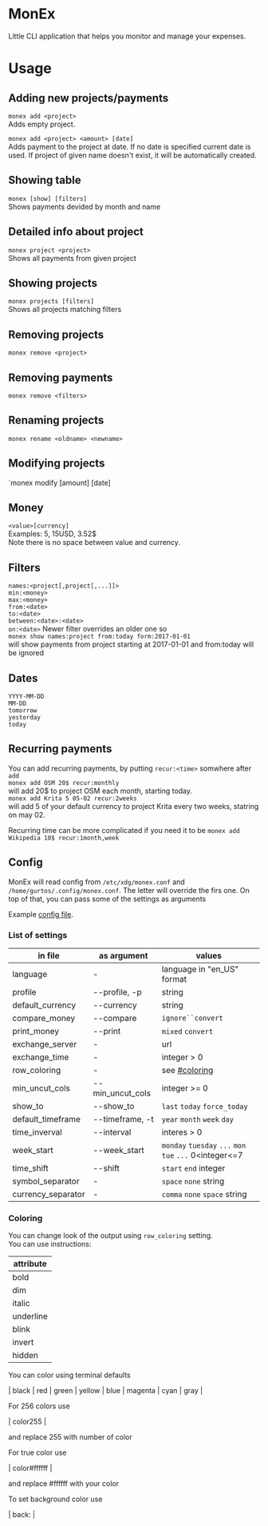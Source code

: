 # MonEx

Little CLI application that helps you monitor and manage your expenses.

# Usage
## Adding new projects/payments
`monex add <project>`  
Adds empty project.

`monex add <project> <amount> [date]`  
Adds payment to the project at date. If no date is specified current date is used. If project of given name doesn't exist, it will be automatically created. 

## Showing table
`monex [show] [filters]`  
Shows payments devided by month and name

## Detailed info about project
`monex project <project>`  
Shows all payments from given project

## Showing projects
`monex projects [filters]`  
Shows all projects matching filters

## Removing projects
`monex remove <project>`

## Removing payments
`monex remove <filters>`

## Renaming projects
`monex rename <oldname> <newname>`

## Modifying projects
`monex modify <filters> [amount] [date]

## Money
`<value>[currency]`  
Examples: 5, 15USD, 3.52$  
Note there is no space between value and currency.

## Filters
`names:<project[,project[,...]]>`  
`min:<money>`  
`max:<money>`  
`from:<date>`  
`to:<date>`  
`between:<date>:<date>`  
`on:<date>`
Newer filter overrides an older one so  
`monex show names:project from:today form:2017-01-01`  
will show payments from project starting at 2017-01-01 and from:today will be ignored

## Dates
`YYYY-MM-DD`  
`MM-DD`  
`tomorrow`  
`yesterday`  
`today`

## Recurring payments
You can add recurring payments, by putting `recur:<time>` somwhere after `add`  
`monex add OSM 20$ recur:monthly`  
will add 20$ to project OSM each month, starting today.  
`monex add Krita 5 05-02 recur:2weeks`  
will add 5 of your default currency to project Krita every two weeks, statring on may 02.  

Recurring time can be more complicated if you need it to be
`monex add Wikipedia 10$ recur:1month,week`

## Config
MonEx will read config from `/etc/xdg/monex.conf` and `/home/gurtos/.config/monex.conf`. The letter will override the firs one. On top of that, you can pass some of the settings as arguments

Example [config file](https://github.com/HalfTough/MonEx/blob/master/config/monex.conf).

### List of settings
| in file | as argument | values |
|---|---|---|
|language| - | language in "en_US" format |
|profile|--profile, -p| string |
|default_currency|--currency| string |
|compare_money|--compare| `ignore``convert` |
|print_money|--print| `mixed` `convert` |
|exchange_server| - | url |
|exchange_time| - | integer > 0 |
|row_coloring| - | see [#coloring](coloring) |
|min_uncut_cols|--min_uncut_cols | integer >= 0 |
|show_to|--show_to| `last` `today` `force_today` |
|default_timeframe|--timeframe, -t| `year` `month` `week` `day` |
|time_inverval|--interval| interes > 0 |
|week_start|--week_start| `monday` `tuesday` `...` `mon` `tue` `...` 0<integer<=7 |
|time_shift|--shift| `start` `end` integer |
|symbol_separator| - | `space` `none` string |
|currency_separator| - | `comma` `none` `space` string |

### Coloring
You can change look of the output using `row_coloring` setting.  
You can use instructions:

| attribute |
|---|
| bold |
| dim |
| italic |
| underline |
| blink |
| invert |
| hidden |

You can color using terminal defaults

| black | red | green | yellow | blue | magenta | cyan | gray |

For 256 colors use

| color255 |

and replace 255 with number of color

For true color use

| color#ffffff |

and replace #ffffff with your color

To set background color use

| back:<color> |

